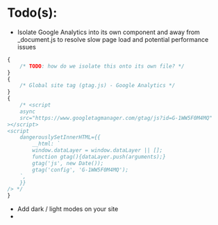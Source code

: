 # Todo(s):

- Isolate Google Analytics into its own component and away from \_document.js to resolve slow page load and potential performance issues

```js
{
	/* TODO: how do we isolate this onto its own file? */
}
{
	/* Global site tag (gtag.js) - Google Analytics */
}
{
	/* <script
	async
	src="https://www.googletagmanager.com/gtag/js?id=G-1WW5F0M4MQ"
></script>
<script
	dangerouslySetInnerHTML={{
		__html: `
		window.dataLayer = window.dataLayer || [];
		function gtag(){dataLayer.push(arguments);}
		gtag('js', new Date());
		gtag('config', 'G-1WW5F0M4MQ');
	`,
	}}
/> */
}
```

- Add dark / light modes on your site
-
